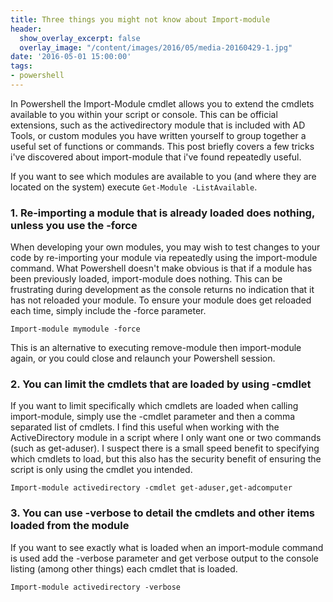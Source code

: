 ```yaml
---
title: Three things you might not know about Import-module
header:
  show_overlay_excerpt: false
  overlay_image: "/content/images/2016/05/media-20160429-1.jpg"
date: '2016-05-01 15:00:00'
tags:
- powershell
---
```

In Powershell the Import-Module cmdlet allows you to extend the cmdlets available to you within your script or console. This can be official extensions, such as the activedirectory module that is included with AD Tools, or custom modules you have written yourself to group together a useful set of functions or commands. This post briefly covers a few tricks i've discovered about import-module that i've found repeatedly useful.

If you want to see which modules are available to you (and where they are located on the system) execute `Get-Module -ListAvailable`.

### 1. Re-importing a module that is already loaded does nothing, unless you use the -force

When developing your own modules, you may wish to test changes to your code by re-importing your module via repeatedly using the import-module command. What Powershell doesn't make obvious is that if a module has been previously loaded, import-module does nothing. This can be frustrating during development as the console returns no indication that it has not reloaded your module. To ensure your module does get reloaded each time, simply include the -force parameter.

`Import-module mymodule -force`

This is an alternative to executing remove-module then import-module again, or you could close and relaunch your Powershell session.

### 2. You can limit the cmdlets that are loaded by using -cmdlet

If you want to limit specifically which cmdlets are loaded when calling import-module, simply use the -cmdlet parameter and then a comma separated list of cmdlets. I find this useful when working with the ActiveDirectory module in a script where I only want one or two commands (such as get-aduser). I suspect there is a small speed benefit to specifying which cmdlets to load, but this also has the security benefit of ensuring the script is only using the cmdlet you intended.

`Import-module activedirectory -cmdlet get-aduser,get-adcomputer`

### 3.  You can use -verbose to detail the cmdlets and other items loaded from the module

If you want to see exactly what is loaded when an import-module command is used add the -verbose parameter and get verbose output to the console listing (among other things) each cmdlet that is loaded.

`Import-module activedirectory -verbose`